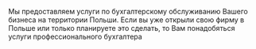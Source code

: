 Мы предоставляем услуги по бухгалтерскому обслуживанию Вашего бизнеса на территории Польши. Если вы уже открыли свою фирму в Польше или только планируете это сделать, то Вам понадобяться услуги профессионального бухгалтера
